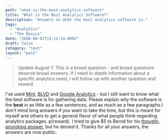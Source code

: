 ```yaml
---
path: "what-is-the-best-analytics-software"
title: "What is the Best Analytics Software?"
description: "Answers on what the best analytics software is."
tags: 
  - "Analytics"
  - "The Basics"
date: "2008-08-01T13:12:14.000Z"
draft: false
category: "test"
layout: "post"
---
```


> Update August 1: This is a broad question - and broad questions deserve broad answers. If I need in-depth information about a specific analytics need, I will follow up with another question and reward.

I've used [Mint](http://haveamint.com), [BLVD](http://www.blvdstatus.com) and [Google Analytics](http://www.google.com/analytics/) - but I still want to know what the best software is for gathering data. Please explain *why* the software is the **best** in as little as a few sentences, and as much as a few paragraphs.I don't mind long answers if you want to take the time, but this is meant for myself and others to get a general flavor of what people think regarding analytics packages. p(reward). I tried to give $5 to Bernd for his [thought-provoking answer](http://marcgrabanski.com/answers/what-is-the-best-analytics-software#c554), but he denied it. Thanks for all your answers, the answers are now public.